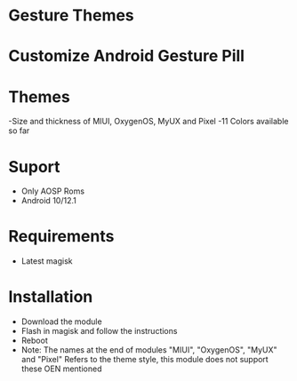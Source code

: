 #              Gesture Themes

# Customize Android Gesture Pill

# Themes
-Size and thickness of MIUI, OxygenOS, MyUX and Pixel
-11 Colors available so far

# Suport 
- Only AOSP Roms 
- Android 10/12.1
 
# Requirements
- Latest magisk

# Installation
- Download the module 
- Flash in magisk and follow the instructions
- Reboot
- Note: The names at the end of modules "MIUI", "OxygenOS", "MyUX" and "Pixel" Refers to the theme style, this module does not support these OEN mentioned  
